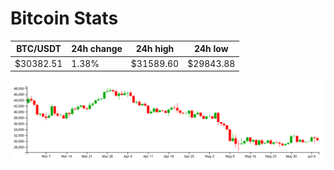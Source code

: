 # Bitcoin Stats

BTC/USDT|24h change|24h high|24h low|
|---|---|---|---|
|$30382.51|1.38%|$31589.60|$29843.88|

<img src="./chart.svg">
